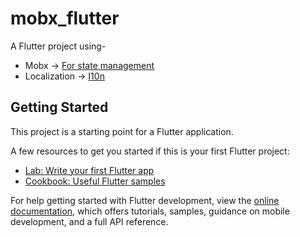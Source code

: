 # mobx_flutter

A Flutter project using- 

- Mobx -> [For state management](https://mobx.netlify.app/)
- Localization -> [I10n](https://docs.flutter.dev/accessibility-and-localization/internationalization)

## Getting Started

This project is a starting point for a Flutter application.

A few resources to get you started if this is your first Flutter project:

- [Lab: Write your first Flutter app](https://docs.flutter.dev/get-started/codelab)
- [Cookbook: Useful Flutter samples](https://docs.flutter.dev/cookbook)

For help getting started with Flutter development, view the
[online documentation](https://docs.flutter.dev/), which offers tutorials,
samples, guidance on mobile development, and a full API reference.
